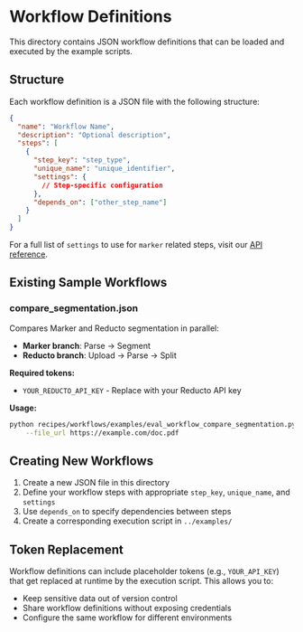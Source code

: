 # Workflow Definitions

This directory contains JSON workflow definitions that can be loaded and executed by the example scripts.

## Structure

Each workflow definition is a JSON file with the following structure:

```json
{
  "name": "Workflow Name",
  "description": "Optional description",
  "steps": [
    {
      "step_key": "step_type",
      "unique_name": "unique_identifier",
      "settings": {
        // Step-specific configuration
      },
      "depends_on": ["other_step_name"]
    }
  ]
}
```

For a full list of `settings` to use for `marker` related steps, visit our [API reference](https://documentation.datalab.to/api-reference/list-step-types).

## Existing Sample Workflows

### compare_segmentation.json

Compares Marker and Reducto segmentation in parallel:
- **Marker branch**: Parse → Segment
- **Reducto branch**: Upload → Parse → Split

**Required tokens:**
- `YOUR_REDUCTO_API_KEY` - Replace with your Reducto API key

**Usage:**
```bash
python recipes/workflows/examples/eval_workflow_compare_segmentation.py \
    --file_url https://example.com/doc.pdf
```

## Creating New Workflows

1. Create a new JSON file in this directory
2. Define your workflow steps with appropriate `step_key`, `unique_name`, and `settings`
3. Use `depends_on` to specify dependencies between steps
4. Create a corresponding execution script in `../examples/`

## Token Replacement

Workflow definitions can include placeholder tokens (e.g., `YOUR_API_KEY`) that get replaced at runtime by the execution script. This allows you to:
- Keep sensitive data out of version control
- Share workflow definitions without exposing credentials
- Configure the same workflow for different environments
